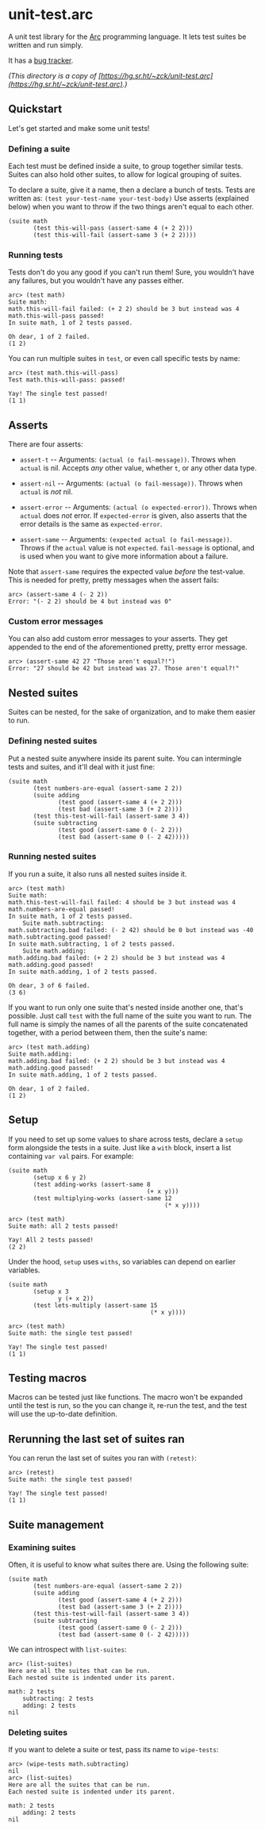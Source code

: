 # unit-test.arc

A unit test library for the [Arc](http://www.arclanguage.org/) programming language. It lets test suites be written and run simply.

It has a [bug tracker](https://todo.sr.ht/~zck/unit-test.arc).

_(This directory is a copy of [https://hg.sr.ht/~zck/unit-test.arc](https://hg.sr.ht/~zck/unit-test.arc).)_

## Quickstart

Let's get started and make some unit tests!

### Defining a suite

Each test must be defined inside a suite, to group together similar tests. Suites can also hold other suites, to allow for logical grouping of suites.

To declare a suite, give it a name, then a declare a bunch of tests. Tests are written as: `(test your-test-name your-test-body)` Use asserts (explained below) when you want to throw if the two things aren't equal to each other.

    (suite math
           (test this-will-pass (assert-same 4 (+ 2 2)))
           (test this-will-fail (assert-same 3 (+ 2 2))))


### Running tests

Tests don't do you any good if you can't run them! Sure, you wouldn't have any failures, but you wouldn't have any passes either.

    arc> (test math)
    Suite math:
    math.this-will-fail failed: (+ 2 2) should be 3 but instead was 4
    math.this-will-pass passed!
    In suite math, 1 of 2 tests passed.

    Oh dear, 1 of 2 failed.
    (1 2)

You can run multiple suites in `test`, or even call specific tests by name:

    arc> (test math.this-will-pass)
    Test math.this-will-pass: passed!

    Yay! The single test passed!
    (1 1)

## Asserts

There are four asserts:

* `assert-t` -- Arguments: `(actual (o fail-message))`. Throws when `actual` is nil. Accepts _any_ other value, whether `t`, or any other data type.

* `assert-nil` -- Arguments: `(actual (o fail-message))`. Throws when `actual` is *not* nil.

* `assert-error` -- Arguments: `(actual (o expected-error))`. Throws when `actual` does *not* error. If `expected-error` is given, also asserts that the error details is the same as `expected-error`.

* `assert-same` -- Arguments: `(expected actual (o fail-message))`. Throws if the `actual` value is not `expected`. `fail-message` is optional, and is used when you want to give more information about a failure.

Note that `assert-same` requires the expected value *before* the test-value. This is needed for pretty, pretty messages when the assert fails:

    arc> (assert-same 4 (- 2 2))
    Error: "(- 2 2) should be 4 but instead was 0"

### Custom error messages

You can also add custom error messages to your asserts. They get appended to the end of the aforementioned pretty, pretty error message.

    arc> (assert-same 42 27 "Those aren't equal?!")
    Error: "27 should be 42 but instead was 27. Those aren't equal?!"

## Nested suites

Suites can be nested, for the sake of organization, and to make them easier to run.

### Defining nested suites

Put a nested suite anywhere inside its parent suite. You can intermingle tests and suites, and it'll deal with it just fine:

    (suite math
           (test numbers-are-equal (assert-same 2 2))
           (suite adding
                  (test good (assert-same 4 (+ 2 2)))
                  (test bad (assert-same 3 (+ 2 2))))
           (test this-test-will-fail (assert-same 3 4))
           (suite subtracting
                  (test good (assert-same 0 (- 2 2)))
                  (test bad (assert-same 0 (- 2 42)))))

### Running nested suites

If you run a suite, it also runs all nested suites inside it.

    arc> (test math)
    Suite math:
    math.this-test-will-fail failed: 4 should be 3 but instead was 4
    math.numbers-are-equal passed!
    In suite math, 1 of 2 tests passed.
        Suite math.subtracting:
    math.subtracting.bad failed: (- 2 42) should be 0 but instead was -40
    math.subtracting.good passed!
    In suite math.subtracting, 1 of 2 tests passed.
        Suite math.adding:
    math.adding.bad failed: (+ 2 2) should be 3 but instead was 4
    math.adding.good passed!
    In suite math.adding, 1 of 2 tests passed.

    Oh dear, 3 of 6 failed.
    (3 6)

If you want to run only one suite that's nested inside another one, that's possible. Just call `test` with the full name of the suite you want to run. The full name is simply the names of all the parents of the suite concatenated together, with a period between them, then the suite's name:

    arc> (test math.adding)
    Suite math.adding:
    math.adding.bad failed: (+ 2 2) should be 3 but instead was 4
    math.adding.good passed!
    In suite math.adding, 1 of 2 tests passed.

    Oh dear, 1 of 2 failed.
    (1 2)

## Setup

If you need to set up some values to share across tests, declare a `setup` form alongside the tests in a suite. Just like a `with` block, insert a list containing `var val` pairs. For example:

    (suite math
           (setup x 6 y 2)
           (test adding-works (assert-same 8
                                           (+ x y)))
           (test multiplying-works (assert-same 12
                                                (* x y))))

    arc> (test math)
    Suite math: all 2 tests passed!

    Yay! All 2 tests passed!
    (2 2)


Under the hood, `setup` uses `withs`, so variables can depend on earlier variables.

    (suite math
           (setup x 3
                  y (+ x 2))
           (test lets-multiply (assert-same 15
                                            (* x y))))

    arc> (test math)
    Suite math: the single test passed!

    Yay! The single test passed!
    (1 1)


## Testing macros

Macros can be tested just like functions. The macro won't be expanded until the test is run, so the you can change it, re-run the test, and the test will use the up-to-date definition.

## Rerunning the last set of suites ran

You can rerun the last set of suites you ran with `(retest)`:

    arc> (retest)
    Suite math: the single test passed!

    Yay! The single test passed!
    (1 1)

## Suite management

### Examining suites

Often, it is useful to know what suites there are. Using the following suite:

    (suite math
           (test numbers-are-equal (assert-same 2 2))
           (suite adding
                  (test good (assert-same 4 (+ 2 2)))
                  (test bad (assert-same 3 (+ 2 2))))
           (test this-test-will-fail (assert-same 3 4))
           (suite subtracting
                  (test good (assert-same 0 (- 2 2)))
                  (test bad (assert-same 0 (- 2 42)))))

We can introspect with `list-suites`:

    arc> (list-suites)
    Here are all the suites that can be run.
    Each nested suite is indented under its parent.

    math: 2 tests
        subtracting: 2 tests
        adding: 2 tests
    nil

### Deleting suites

If you want to delete a suite or test, pass its name to `wipe-tests`:

    arc> (wipe-tests math.subtracting)
    nil
    arc> (list-suites)
    Here are all the suites that can be run.
    Each nested suite is indented under its parent.

    math: 2 tests
        adding: 2 tests
    nil
